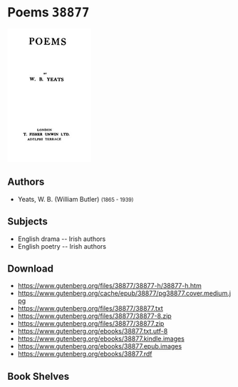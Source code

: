 # Poems <kbd>38877</kbd>

![](./cover.medium.jpg "")

## Authors


 - Yeats, W. B. (William Butler) <small>(1865 - 1939)</small>

## Subjects


 - English drama -- Irish authors
 - English poetry -- Irish authors

## Download


 - https://www.gutenberg.org/files/38877/38877-h/38877-h.htm
 - https://www.gutenberg.org/cache/epub/38877/pg38877.cover.medium.jpg
 - https://www.gutenberg.org/files/38877/38877.txt
 - https://www.gutenberg.org/files/38877/38877-8.zip
 - https://www.gutenberg.org/files/38877/38877.zip
 - https://www.gutenberg.org/ebooks/38877.txt.utf-8
 - https://www.gutenberg.org/ebooks/38877.kindle.images
 - https://www.gutenberg.org/ebooks/38877.epub.images
 - https://www.gutenberg.org/ebooks/38877.rdf

## Book Shelves


